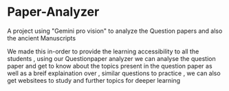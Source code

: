 # Paper-Analyzer
A project using "Gemini pro vision" to analyze the Question papers and also the ancient Manuscripts

We made this in-order to provide the learning accessibility to all the students , using our Questionpaper analyzer we can analyse the question paper and get to know about the topics present in the question paper as well as a breif explaination over , similar questions to practice , we can also get websitees to study and further topics for deeper learning
